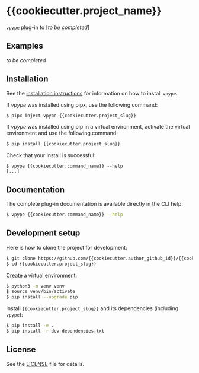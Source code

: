 # {{cookiecutter.project_name}}

[`vpype`](https://github.com/abey79/vpype) plug-in to [_to be completed_]


## Examples

_to be completed_


## Installation

See the [installation instructions](https://vpype.readthedocs.io/en/latest/install.html) for information on how
to install `vpype`.

If *vpype* was installed using pipx, use the following command:

```bash
$ pipx inject vpype {{cookiecutter.project_slug}}
```

If *vpype* was installed using pip in a virtual environment, activate the virtual environment and use the following command:

```bash
$ pip install {{cookiecutter.project_slug}}
```

Check that your install is successful:

```
$ vpype {{cookiecutter.command_name}} --help
[...]
```

## Documentation

The complete plug-in documentation is available directly in the CLI help:

```bash
$ vpype {{cookiecutter.command_name}} --help
```


## Development setup

Here is how to clone the project for development:

```bash
$ git clone https://github.com/{{cookiecutter.author_github_id}}/{{cookiecutter.project_slug}}.git
$ cd {{cookiecutter.project_slug}}
```

Create a virtual environment:

```bash
$ python3 -m venv venv
$ source venv/bin/activate
$ pip install --upgrade pip
```

Install `{{cookiecutter.project_slug}}` and its dependencies (including `vpype`):

```bash
$ pip install -e .
$ pip install -r dev-dependencies.txt
```


## License

See the [LICENSE](LICENSE) file for details.
